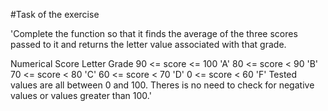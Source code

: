 #Task of the exercise

'Complete the function so that it finds the average of the three scores passed to it and returns the letter value associated with that grade.

Numerical Score	Letter Grade
90 <= score <= 100	'A'
80 <= score < 90	'B'
70 <= score < 80	'C'
60 <= score < 70	'D'
0 <= score < 60	'F'
Tested values are all between 0 and 100. Theres is no need to check for negative values or values greater than 100.'